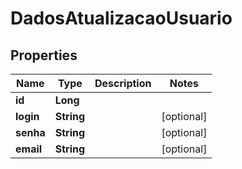 # DadosAtualizacaoUsuario

## Properties
Name | Type | Description | Notes
------------ | ------------- | ------------- | -------------
**id** | **Long** |  | 
**login** | **String** |  |  [optional]
**senha** | **String** |  |  [optional]
**email** | **String** |  |  [optional]
